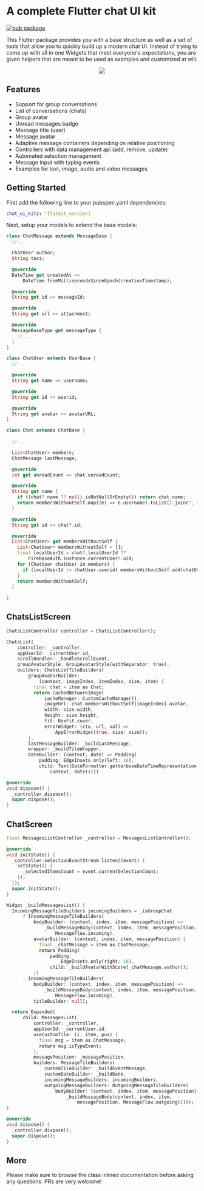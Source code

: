 # A complete Flutter chat UI kit

[![pub package](https://img.shields.io/pub/v/chat_ui_kit2.svg)](https://pub.dev/packages/chat_ui_kit2)

This Flutter package provides you with a base structure as well as a set of tools that allow you to quickly build up a modern chat UI.
Instead of trying to come up with all in one Widgets that meet everyone's expectations, you are given helpers that are meant to be used as examples and customized at will.

<p align="center">
<img src="images/header.png">
</p>


## Features

- Support for group conversations
- List of conversations (chats)
- Group avatar
- Unread messages badge
- Message title (user)
- Message avatar
- Adaptive message containers depending on relative positioning
- Controllers with data management api (add, remove, update)
- Automated selection management
- Message input with typing events
- Examples for text, image, audio and video messages

## Getting Started

First add the following line to your pubspec.yaml dependencies:
```yaml
chat_ui_kit2: ^[latest_version]
```

Next, setup your models to extend the base models:

```dart
class ChatMessage extends MessageBase {
  //...

  ChatUser author;
  String text;

  @override
  DateTime get createdAt =>
      DateTime.fromMillisecondsSinceEpoch(creationTimestamp);

  @override
  String get id => messageId;

  @override
  String get url => attachment;

  @override
  MessageBaseType get messageType {
    //...
  }
}
```

```dart
class ChatUser extends UserBase {
  //...

  @override
  String get name => username;

  @override
  String get id => userid;

  @override
  String get avatar => avatarURL;
}
```

```dart
class Chat extends ChatBase {
  
  //...

  List<ChatUser> members;
  ChatMessage lastMessage;

  @override
  int get unreadCount => chat.unreadCount;

  @override
  String get name {
    if ((chat?.name ?? null).isNotNullOrEmpty()) return chat.name;
    return membersWithoutSelf.map((e) => e.username).toList().join(", ");
  }

  @override
  String get id => chat?.id;

  @override
  List<ChatUser> get membersWithoutSelf {
    List<ChatUser> membersWithoutSelf = [];
    final localUserId = chat?.localUserId ??
        FirebaseAuth.instance.currentUser?.uid;
    for (ChatUser chatUser in members) {
      if (localUserId != chatUser.userid) membersWithoutSelf.add(chatUser);
    }
    return membersWithoutSelf;
  }
  
}
```

## ChatsListScreen

```dart
ChatsListController controller = ChatsListController();

ChatsList(
    controller: _controller,
    appUserId: _currentUser.id,
    scrollHandler: _handleScrollEvent,
    groupAvatarStyle: GroupAvatarStyle(withSeparator: true),
    builders: ChatsListTileBuilders(
        groupAvatarBuilder:
            (context, imageIndex, itemIndex, size, item) {
          final chat = item as Chat;
          return CachedNetworkImage(
              cacheManager: CustomCacheManager(),
              imageUrl: chat.membersWithoutSelf[imageIndex].avatar,
              width: size.width,
              height: size.height,
              fit: BoxFit.cover,
              errorWidget: (ctx, url, val) =>
                  AppErrorWidget(true, size: size));
        },
        lastMessageBuilder: _buildLastMessage,
        wrapper: _buildTileWrapper,
        dateBuilder: (context, date) => Padding(
            padding: EdgeInsets.only(left: 16),
            child: Text(DateFormatter.getVerboseDateTimeRepresentation(
                context, date)))))

@override
void dispose() {
  _controller.dispose();
  super.dispose();
}
```

## ChatScreen

```dart
final MessagesListController _controller = MessagesListController();

@override
void initState() {
  _controller.selectionEventStream.listen((event) {
    setState(() {
      _selectedItemsCount = event.currentSelectionCount;
    });
  });
  super.initState();
}

Widget _buildMessagesList() {
  IncomingMessageTileBuilders incomingBuilders = _isGroupChat
      ? IncomingMessageTileBuilders(
          bodyBuilder: (context, index, item, messagePosition) =>
              _buildMessageBody(context, index, item, messagePosition,
                  MessageFlow.incoming),
          avatarBuilder: (context, index, item, messagePosition) {
            final _chatMessage = item as ChatMessage;
            return Padding(
                padding:
                    EdgeInsets.only(right: 16),
                child: _buildAvatarWithScore(_chatMessage.author));
          })
      : IncomingMessageTileBuilders(
          bodyBuilder: (context, index, item, messagePosition) =>
              _buildMessageBody(context, index, item, messagePosition,
                  MessageFlow.incoming),
          titleBuilder: null);

  return Expanded(
      child: MessagesList(
          controller: _controller,
          appUserId: _currentUser.id,
          useCustomTile: (i, item, pos) {
            final msg = item as ChatMessage;
            return msg.isTypeEvent;
          },
          messagePosition: _messagePosition,
          builders: MessageTileBuilders(
              customTileBuilder: _buildEventMessage,
              customDateBuilder: _buildDate,
              incomingMessageBuilders: incomingBuilders,
              outgoingMessageBuilders: OutgoingMessageTileBuilders(
                  bodyBuilder: (context, index, item, messagePosition) =>
                      _buildMessageBody(context, index, item,
                          messagePosition, MessageFlow.outgoing)))));
}

@override
void dispose() {
  _controller.dispose();
  super.dispose();
}
```

## More

Please make sure to browse the class inlined documentation before asking any questions.
PRs are very welcome!